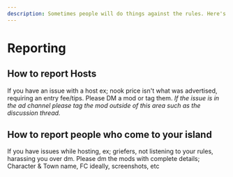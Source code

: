 ```yaml
---
description: Sometimes people will do things against the rules. Here's how to report them.
---
```


# Reporting

## How to report Hosts

If you have an issue with a host ex; nook price isn't what was advertised, requiring an entry fee/tips. Please DM a mod or tag them. _If the issue is in the ad channel please tag the mod outside of this area such as the discussion thread._ 

## How to report people who come to your island

If you have issues while hosting, ex; griefers, not listening to your rules, harassing you over dm. Please dm the mods with complete details; Character & Town name, FC ideally, screenshots, etc  






